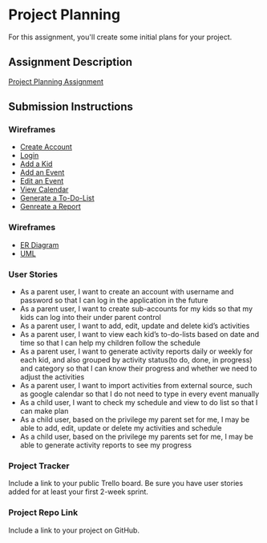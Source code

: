 # Project Planning
For this assignment, you'll create some initial plans for your project.

## Assignment Description
[Project Planning Assignment](https://education.launchcode.org/liftoff/modules/assignments/project-planning)

## Submission Instructions

### Wireframes

- [Create Account](./Registration.pdf)
- [Login](./Login.pdf)
- [Add a Kid](https://github.com/yiwei15/liftoff-assignments/blob/master/P3-Project_Planning/Add%20a%20kid.pdf)
- [Add an Event](https://github.com/yiwei15/liftoff-assignments/blob/master/P3-Project_Planning/Add%20an%20Activity.pdf)
- [Edit an Event](https://github.com/yiwei15/liftoff-assignments/blob/master/P3-Project_Planning/Edit%20an%20Event.pdf)
- [View Calendar](https://github.com/yiwei15/liftoff-assignments/blob/master/P3-Project_Planning/View%20Calendar.pdf)
- [Generate a To-Do-List](https://github.com/yiwei15/liftoff-assignments/blob/master/P3-Project_Planning/Generate%20a%20to-do-list.pdf)
- [Genreate a Report](https://github.com/yiwei15/liftoff-assignments/blob/master/P3-Project_Planning/Generate%20a%20Report.pdf)

### Wireframes
- [ER Diagram](./ERDiagram.pdf)
- [UML](./UML.pdf)

### User Stories
- As a parent user, I want to create an account with username and password so that I can log in the application in the future
- As a parent user, I want to create sub-accounts for my kids so that my kids can log into their under parent control
- As a parent user, I want to add, edit, update and delete kid’s activities
- As a parent user, I want to view each kid’s to-do-lists based on date and time so that I can help my children follow the schedule
- As a parent user, I want to generate activity reports daily or weekly for each kid, and also grouped by activity status(to do, done, in progress) and category so that I can know their progress and whether we need to adjust the activities 
- As a parent user, I want to import activities from external source, such as google calendar so that I do not need to type in every event manually
- As a child user, I want to check my schedule and view to do list so that I can make plan
- As a child user, based on the privilege my parent set for me, I may be able to add, edit, update or delete my activities and schedule
- As a child user, based on the privilege my parents set for me, I may be able to generate activity reports to see my progress


### Project Tracker

Include a link to your public Trello board. Be sure you have user stories added for at least your first 2-week sprint.

### Project Repo Link

Include a link to your project on GitHub.
